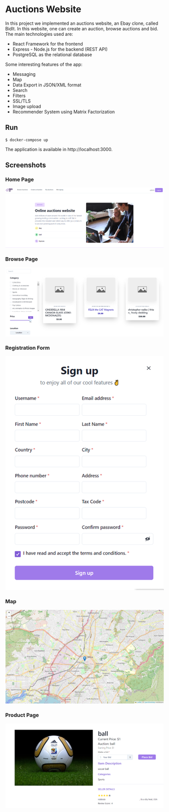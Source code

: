 # Auctions Website

In this project we implemented an auctions website, an Ebay clone, called BidIt. In this website, one can create an auction, browse auctions and bid.
The main technologies used are:
- React Framework for the frontend
- Express - Node.js for the backend (REST API)
- PostgreSQL as the relational database

Some interesting features of the app:
- Messaging
- Map
- Data Export in JSON/XML format
- Search
- Filters
- SSL/TLS
- Image upload
- Recommender System using Matrix Factorization

## Run
```
$ docker-compose up
```

The application is available in http://localhost:3000.

## Screenshots

### Home Page
![home page](https://github.com/GiorgosNik/auctions-website/blob/main/images/home.PNG?raw=true)
### Browse Page
![browse](https://github.com/GiorgosNik/auctions-website/blob/main/images/browse.PNG?raw=true)
### Registration Form
![register form](https://github.com/GiorgosNik/auctions-website/blob/main/images/register.PNG?raw=true)
### Map
![map](https://github.com/GiorgosNik/auctions-website/blob/main/images/map.PNG?raw=true)
### Product Page
![product](https://github.com/GiorgosNik/auctions-website/blob/main/images/product.PNG?raw=true)
